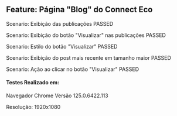 ## Feature: Página "Blog" do Connect Eco

  Scenario: Exibição das publicações PASSED
  
  Scenario: Exibição do botão "Visualizar" nas publicações PASSED
  
  Scenario: Estilo do botão "Visualizar" PASSED
  
  Scenario: Exibição do post mais recente em tamanho maior PASSED
  
  Scenario: Ação ao clicar no botão "Visualizar" PASSED


#### Testes Realizado em:
  Navegador Chrome Versão 125.0.6422.113 
  
  Resolução: 1920x1080
